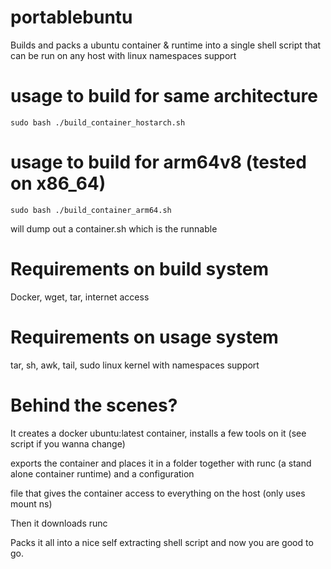 # portablebuntu
Builds and packs a ubuntu container &amp; runtime into a single shell script that can be run on any host with linux namespaces support
# usage to build for same architecture
```sudo bash ./build_container_hostarch.sh```
# usage to build for arm64v8 (tested on x86_64)
```sudo bash ./build_container_arm64.sh```

will dump out a container.sh which is the runnable
# Requirements on build system
Docker, wget, tar, internet access
# Requirements on usage system
tar, sh, awk, tail, sudo
linux kernel with namespaces support
# Behind the scenes?
It creates a docker ubuntu:latest container, installs a few tools on it (see script if you wanna change)

exports the container and places it in a folder together with runc (a stand alone container runtime) and a configuration

file that gives the container access to everything on the host (only uses mount ns)

Then it downloads runc

Packs it all into a nice self extracting shell script and now you are good to go.
